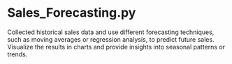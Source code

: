 # Sales_Forecasting.py

Collected historical sales data and use different forecasting techniques, such as moving averages or regression analysis, to predict future sales. Visualize the results in charts and provide insights into seasonal patterns or trends.
